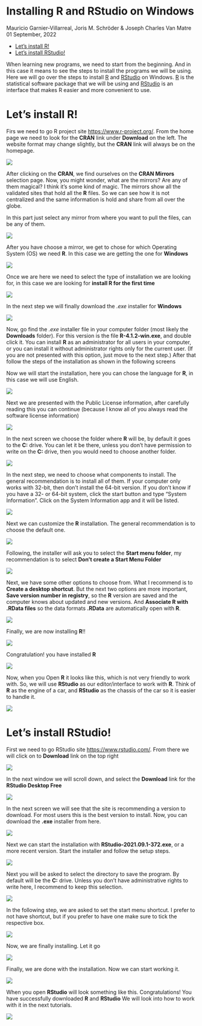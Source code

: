 Installing R and RStudio on Windows
================
Mauricio Garnier-Villarreal, Joris M. Schröder & Joseph Charles Van
Matre
01 September, 2022

-   <a href="#lets-install-r" id="toc-lets-install-r">Let’s install R!</a>
-   <a href="#lets-install-rstudio" id="toc-lets-install-rstudio">Let’s
    install RStudio!</a>

When learning new programs, we need to start from the beginning. And in
this case it means to see the steps to install the programs we will be
using. Here we will go over the steps to install
[R](https://www.r-project.org/) and [RStudio](https://www.rstudio.com/)
on Windows. [R](https://www.r-project.org/) is the statistical software
package that we will be using and [RStudio](https://www.rstudio.com/) is
an interface that makes R easier and more convenient to use.

# Let’s install R!

Firs we need to go R project site <https://www.r-project.org/>. From the
home page we need to look for the **CRAN** link under **Download** on
the left. The website format may change slightly, but the **CRAN** link
will always be on the homepage.

![](images/screen1.png)

After clicking on the **CRAN**, we find ourselves on the **CRAN
Mirrors** selection page. Now, you might wonder, what are the mirrors?
Are any of them magical? I think it’s some kind of magic. The mirrors
show all the validated sites that hold all the **R** files. So we can
see how it is not centralized and the same information is hold and share
from all over the globe.

In this part just select any mirror from where you want to pull the
files, can be any of them.

![](images/screen2.png)

After you have choose a mirror, we get to chose for which Operating
System (OS) we need **R**. In this case we are getting the one for
**Windows**

![](images/screen3.png)

Once we are here we need to select the type of installation we are
looking for, in this case we are looking for **install R for the first
time**

![](images/screen4.png)

In the next step we will finally download the *.exe* installer for
**Windows**

![](images/screen5.png)

Now, go find the *.exe* installer file in your computer folder (most
likely the **Downloads** folder). For this version is the file
**R-4.1.2-win.exe**, and double click it. You can install **R** as an
administrator for all users in your computer, or you can install it
without administrator rights only for the current user. (If you are not
presented with this option, just move to the next step.) After that
follow the steps of the installation as shown in the following screens

Now we will start the installation, here you can chose the language for
**R**, in this case we will use English.

![](images/screen6.png)

Next we are presented with the Public License information, after
carefully reading this you can continue (because I know all of you
always read the software license information)

![](images/screen7.png)

In the next screen we choose the folder where **R** will be, by default
it goes to the **C:** drive. You can let it be there, unless you don’t
have permission to write on the **C:** drive, then you would need to
choose another folder.

![](images/screen8.png)

In the next step, we need to choose what components to install. The
general recommendation is to install all of them. If your computer only
works with 32-bit, then don’t install the 64-bit version. If you don’t
know if you have a 32- or 64-bit system, click the start button and type
“System Information”. Click on the System Information app and it will be
listed.

![](images/screen9.png)

Next we can customize the **R** installation. The general recommendation
is to choose the default one.

![](images/screen10.png)

Following, the installer will ask you to select the **Start menu
folder**, my recommendation is to select **Don’t create a Start Menu
Folder**

![](images/screen11.png)

Next, we have some other options to choose from. What I recommend is to
**Create a desktop shortcut**. But the next two options are more
important, **Save version number in registry**, so the **R** version are
saved and the computer knows about updated and new versions. And
**Associate R with .RData files** so the data formats **.RData** are
automatically open with **R**.

![](images/screen12.png)

Finally, we are now installing **R**!!

![](images/screen13.png)

Congratulation! you have installed **R**

![](images/screen14.png)

Now, when you Open **R** it looks like this, which is not very friendly
to work with. So, we will use **RStudio** as our editor/interface to
work with **R**. Think of **R** as the engine of a car, and **RStudio**
as the chassis of the car so it is easier to handle it.

![](images/screen15.png)

# Let’s install RStudio!

First we need to go RStudio site <https://www.rstudio.com/>. From there
we will click on to **Download** link on the top right

![](images/screen16.png)

In the next window we will scroll down, and select the **Download** link
for the **RStudio Desktop Free**

![](images/screen17.png)

In the next screen we will see that the site is recommending a version
to download. For most users this is the best version to install. Now,
you can download the **.exe** installer from here.

![](images/screen18.png)

Next we can start the installation with **RStudio-2021.09.1-372.exe**,
or a more recent version. Start the installer and follow the setup
steps.

![](images/screen19.png)

Next you will be asked to select the directory to save the program. By
default will be the **C:** drive. Unless you don’t have administrative
rights to write here, I recommend to keep this selection.

![](images/screen20.png)

In the following step, we are asked to set the start menu shortcut. I
prefer to not have shortcut, but if you prefer to have one make sure to
tick the respective box.

![](images/screen21.png)

Now, we are finally installing. Let it go

![](images/screen22.png)

Finally, we are done with the installation. Now we can start working it.

![](images/screen23.png)

When you open **RStudio** will look something like this.
Congratulations! You have successfully downloaded **R** and **RStudio**
We will look into how to work with it in the next tutorials.

![](images/screen24.png)
